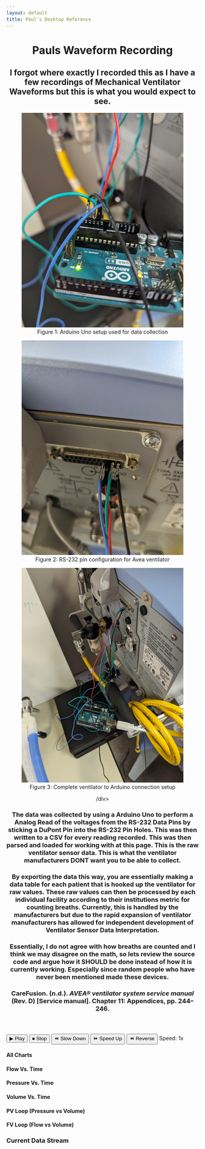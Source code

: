 ```yaml
---
layout: default
title: Paul's Desktop Reference
---
```


<link rel="stylesheet" href="/info/_css/dashboard.css">

<div class="dashboard-container">
<header class="dashboard-header">
<h1>Pauls Waveform Recording</h1>
<h2>I forgot where exactly I recorded this as I have a few recordings of Mechanical Ventilator Waveforms but this is what you would expect to see.</h2>
    
<div class="image-gallery">
  <figure class="image-container"><img src="pictures/ArduinoUnoHookup.jpg" alt="Arduino Uno Hookup Diagram"><figcaption>Figure 1: Arduino Uno setup used for data collection</figcaption></figure>
  <figure class="image-container"><img src="pictures/RS232-Pin-Config-Avea.jpg" alt="RS232 Pin Configuration for Avea Ventilator"><figcaption>Figure 2: RS-232 pin configuration for Avea ventilator</figcaption></figure>
  <figure class="image-container"><img src="pictures/Vent-Arduino-Hookup.jpg" alt="Ventilator to Arduino Connection"><figcaption>Figure 3: Complete ventilator to Arduino connection setup</figcaption></figure>
/div>

<h3>The data was collected by using a Arduino Uno to perform a Analog Read of the voltages from the RS-232 Data Pins by sticking a DuPont Pin into the RS-232 Pin Holes. This was then written to a CSV for every reading recorded. This was then parsed and loaded for working with at this page. This is the raw ventilator sensor data. This is what the ventilator manufacturers DONT want you to be able to collect.</h3>
<h3>By exporting the data this way, you are essentially making a data table for each patient that is hooked up the ventilator for raw values. These raw values can then be processed by each individual facility according to their institutions metric for counting breaths. Currently, this is handled by the manufacturers but due to the rapid expansion of ventilator manufacturers has allowed for independent development of Ventilator Sensor Data Interpretation.</h3>
<h3>Essentially, I do not agree with how breaths are counted and I think we may disagree on the math, so lets review the source code and argue how it SHOULD be done instead of how it is currently working. Especially since random people who have never been mentioned made these devices.</h3>
<h3>CareFusion. (n.d.). <cite>AVEA® ventilator system service manual</cite> (Rev. D) [Service manual]. Chapter 11: Appendices, pp. 244–246.</h3>

</header>

  <div class="dashboard-controls">
    <div class="control-panel">
      <button id="playBtn">▶ Play</button>
      <button id="stopBtn">⏹ Stop</button>
      <button id="slowBtn">⏪ Slow Down</button>
      <button id="fastBtn">⏩ Speed Up</button>
      <button id="reverseBtn">⏪ Reverse</button>
      <span class="speed-indicator">Speed: <span id="speedDisplay">1x</span></span>
    </div>
  </div>

  <div class="dashboard-content">
    <div class="chart-container"><h4 class="chart-title">All Charts</h4><div class="chart-wrapper"><canvas id="timeSeriesChart"></canvas></div></div>
    <div class="chart-container"><h4 class="chart-title">Flow Vs. Time</h4><div class="chart-wrapper"><canvas id="timeSeriesChartFlow"></canvas></div></div>
    <div class="chart-container"><h4 class="chart-title">Pressure Vs. Time</h4><div class="chart-wrapper"><canvas id="timeSeriesChartPressure"></canvas></div></div>
    <div class="chart-container"><h4 class="chart-title">Volume Vs. Time</h4><div class="chart-wrapper"><canvas id="timeSeriesChartVolume"></canvas></div></div>
    <div class="chart-container loop-chart-container"><h4 class="chart-title">PV Loop (Pressure vs Volume)</h4><div class="chart-wrapper"><canvas id="PVLoop"></canvas></div></div>
    <div class="chart-container loop-chart-container"><h4 class="chart-title">FV Loop (Flow vs Volume)</h4><div class="chart-wrapper"><canvas id="FVLoop"></canvas></div></div>
    <div class="data-table-container"><h3>Current Data Stream</h3><table id="dataTable">
        <thead><tr id="tableHeader"></tr></thead><tbody id="tableBody"></tbody></table>
    </div>
  </div>
  </div>

<script src="https://cdn.jsdelivr.net/npm/xlsx@0.18.5/dist/xlsx.full.min.js"></script>
<script src="https://cdn.jsdelivr.net/npm/chart.js@3.7.1/dist/chart.min.js"></script>
<script src="https://cdn.jsdelivr.net/npm/chartjs-adapter-date-fns@2.0.0/dist/chartjs-adapter-date-fns.min.js"></script>
<script type="module" src="/info/js/dashboard.js"></script>
